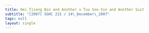 ```yaml
---
title: Oei Tjiong Bin and Another v Tsu Soo Sin and Another Suit
subtitle: "[2007] SGHC 215 / 14\_December\_2007"
tags: null
layout: single
---
```



